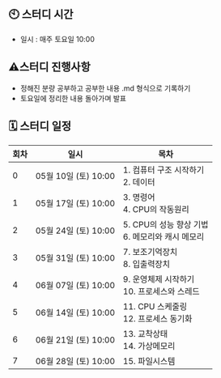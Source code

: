 ## 🕙 스터디 시간

- 일시 : 매주 토요일 10:00

## ⚠️스터디 진행사항

- 정해진 분량 공부하고 공부한 내용 .md 형식으로 기록하기
- 토요일에 정리한 내용 돌아가며 발표

## 🗓 스터디 일정

| 회차 | 일시               | 목차                            |
| ---- | ------------------ | ------------------------------- |
| 0    | 05월 10일 (토) 10:00 | 1. 컴퓨터 구조 시작하기<br>2. 데이터 |
| 1    | 05월 17일 (토) 10:00 | 3. 명령어<br>4. CPU의 작동원리        |
| 2    | 05월 24일 (토) 10:00 | 5. CPU의 성능 향상 기법<br>6. 메모리와 캐시 메모리 |
| 3    | 05월 31일 (토) 10:00 | 7. 보조기억장치<br>8. 입출력장치         |
| 4    | 06월 07일 (토) 10:00 | 9. 운영체제 시작하기<br>10. 프로세스와 스레드 |
| 5    | 06월 14일 (토) 10:00 | 11. CPU 스케줄링<br>12. 프로세스 동기화 |
| 6    | 06월 21일 (토) 10:00 | 13. 교착상태<br>14. 가상메모리         |
| 7    | 06월 28일 (토) 10:00 | 15. 파일시스템                     |
